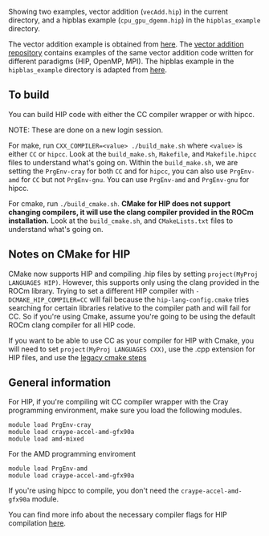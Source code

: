 Showing two examples, vector addition (`vecAdd.hip`) in the current directory, and a hipblas example
(`cpu_gpu_dgemm.hip`) in the `hipblas_example` directory.


The vector addition example is obtained from [here](https://code.ornl.gov/olcf/vector_addition/-/tree/master/hip). 
The [vector addition repository](https://code.ornl.gov/olcf/vector_addition) contains examples 
of the same vector addition code written for different paradigms (HIP, OpenMP, MPI).
The hipblas example in the `hipblas_example` directory is adapted from [here](https://github.com/olcf/HIP_for_CUDA_programmers/tree/master/exercises/gpu_xgemm_test/solution).

## To build
You can build HIP code with either the CC compiler wrapper or with hipcc. 

NOTE: These are done on a new login session.

For make, run `CXX_COMPILER=<value> ./build_make.sh` where `<value>` is either
`CC` or `hipcc`. Look at the `build_make.sh`, `Makefile`, and `Makefile.hipcc` files to
understand what's going on. Within the `build_make.sh`, we are setting the `PrgEnv-cray`
for both `CC` and for `hipcc`, you can also use `PrgEnv-amd` for `CC` but not `PrgEnv-gnu`.
You can use `PrgEnv-amd` and `PrgEnv-gnu` for hipcc.
 
For cmake, run `./build_cmake.sh`. **CMake for HIP does not support changing compilers, it
will use the clang compiler provided in the ROCm installation.**
 Look at the `build_cmake.sh`, and `CMakeLists.txt` files to
understand what's going on. 

## Notes on CMake for HIP

CMake now supports HIP and compiling .hip files by setting `project(MyProj LANGUAGES HIP)`.
However, this supports only using the clang  provided in the ROCm library. Trying to set
a different HIP compiler with `-DCMAKE_HIP_COMPILER=CC` will fail because the `hip-lang-config.cmake`
tries searching for certain libraries relative to the compiler path and will fail for CC. So if 
you're using Cmake, assume you're going to be using the default ROCm clang compiler for all HIP
code.

If you want to be able to use CC as your compiler for HIP with Cmake, you will need to set 
`project(MyProj LANGUAGES CXX)`, use the .cpp extension for HIP files, and use the [legacy cmake
steps](https://rocm.docs.amd.com/en/latest/understand/cmake_packages.html#compiling-device-code-in-c-language-mode)

## General information 
For HIP, if you're compiling wit CC compiler wrapper with the Cray 
programming environment, make sure you load the following modules.

```
module load PrgEnv-cray 
module load craype-accel-amd-gfx90a
module load amd-mixed
```

For the AMD programming enviroment
```
module load PrgEnv-amd
module load craype-accel-amd-gfx90a
```

If you're using hipcc to compile, you don't need the `craype-accel-amd-gfx90a` module.


You can find more info about the necessary compiler flags for HIP compilation
[here](https://docs.olcf.ornl.gov/systems/frontier_user_guide.html#id9).


